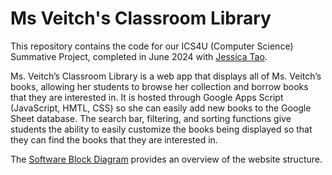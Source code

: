 # Ms Veitch's Classroom Library

This repository contains the code for our ICS4U (Computer Science) Summative Project, completed in June 2024 with [Jessica Tao](https://github.com/jetao7).

Ms. Veitch’s Classroom Library is a web app that displays all of Ms. Veitch’s books, allowing her students to browse her collection and borrow books that they are interested in. It is hosted through Google Apps Script (JavaScript, HMTL, CSS) so she can easily add new books to the Google Sheet database. The search bar, filtering, and sorting functions give students the ability to easily customize the books being displayed so that they can find the books that they are interested in.

The [Software Block Diagram](software-block-diagram.png) provides an overview of the website structure.
